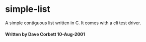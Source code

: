 # simple-list

A simple contiguous list written in C. It comes with a cli test driver.

#### Written by Dave Corbett 10-Aug-2001
